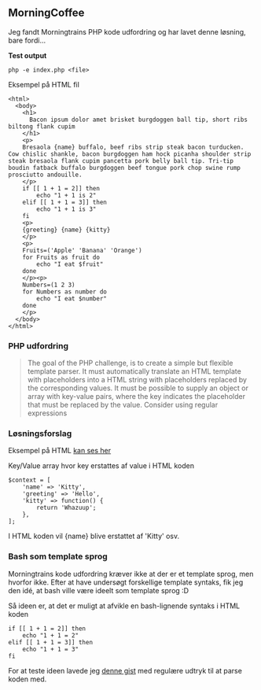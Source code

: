 ## MorningCoffee
Jeg fandt Morningtrains PHP kode udfordring og har lavet denne løsning, bare
fordi...

**Test output**
```
php -e index.php <file>
```
Eksempel på HTML fil
```
<html>
  <body>
    <h1>
      Bacon ipsum dolor amet brisket burgdoggen ball tip, short ribs biltong flank cupim
    </h1>
    <p>
    Bresaola {name} buffalo, beef ribs strip steak bacon turducken. Cow chislic shankle, bacon burgdoggen ham hock picanha shoulder strip steak bresaola flank cupim pancetta pork belly ball tip. Tri-tip boudin fatback buffalo burgdoggen beef tongue pork chop swine rump prosciutto andouille.
    </p>
    if [[ 1 + 1 = 2]] then
        echo "1 + 1 is 2"
    elif [[ 1 + 1 = 3]] then
        echo "1 + 1 is 3"
    fi
    <p>
    {greeting} {name} {kitty}
    </p>
    <p>
    Fruits=('Apple' 'Banana' 'Orange')
    for Fruits as fruit do
        echo "I eat $fruit"
    done
    </p><p>
    Numbers=(1 2 3)
    for Numbers as number do
        echo "I eat $number"
    done
    </p>
  </body>
</html>
```

### PHP udfordring
> The goal of the PHP challenge, is to create a simple but flexible template parser.
> It must automatically translate an HTML template with placeholders into a HTML string with placeholders replaced by the corresponding values.
> It must be possible to supply an object or array with key-value pairs, where the key indicates the placeholder that must be replaced by the value.
> Consider using regular expressions

### Løsningsforslag
Eksempel på HTML [kan ses
her](https://github.com/kristiannissen/morningcoffee/blob/master/test_file.html)

Key/Value array hvor key erstattes af value i HTML koden
```
$context = [
    'name' => 'Kitty',
    'greeting' => 'Hello',
    'kitty' => function() {
        return 'Whazuup';
    },
];
```
I HTML koden vil {name} blive erstattet af 'Kitty' osv.

### Bash som template sprog
Morningtrains kode udfordring kræver ikke at der er et template sprog, men
hvorfor ikke. Efter at have undersøgt forskellige template syntaks, fik jeg den
idé, at bash ville være ideelt som template sprog :D

Så ideen er, at det er muligt at afvikle en bash-lignende syntaks i HTML koden
```
if [[ 1 + 1 = 2]] then
    echo "1 + 1 = 2"
elif [[ 1 + 1 = 3]] then
    echo "1 + 1 = 3"
fi
```
For at teste ideen lavede jeg [denne
gist](https://gist.github.com/kristiannissen/a5451fe6006f304e9e75446dbb749ed7) med regulære udtryk til at parse koden
med.
